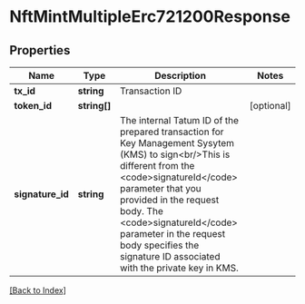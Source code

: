 # NftMintMultipleErc721200Response

## Properties

Name | Type | Description | Notes
------------ | ------------- | ------------- | -------------
**tx_id** | **string** | Transaction ID |
**token_id** | **string[]** |  | [optional]
**signature_id** | **string** | The internal Tatum ID of the prepared transaction for Key Management Sysytem (KMS) to sign&lt;br/&gt;This is different from the &lt;code&gt;signatureId&lt;/code&gt; parameter that you provided in the request body. The &lt;code&gt;signatureId&lt;/code&gt; parameter in the request body specifies the signature ID associated with the private key in KMS. |

[[Back to Index]](../index.md)
